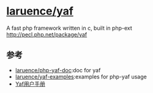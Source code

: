 # [laruence/yaf](https://github.com/laruence/yaf)

A fast php framework written in c, built in php-ext <http://pecl.php.net/package/yaf>

## 参考

- [laruence/php-yaf-doc](https://github.com/laruence/php-yaf-doc):doc for yaf
- [laruence/yaf-examples](https://github.com/laruence/yaf-examples):examples for php-yaf usage 
- [Yaf用户手册](http://www.laruence.com/manual/)
